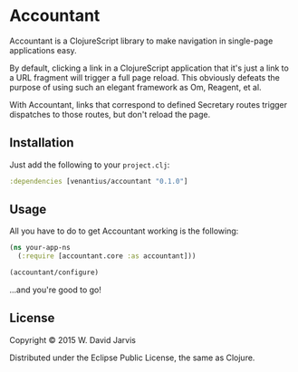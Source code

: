 # Accountant

Accountant is a ClojureScript library to make navigation in single-page
applications easy.

By default, clicking a link in a ClojureScript application that it's just a
link to a URL fragment will trigger a full page reload. This obviously defeats
the purpose of using such an elegant framework as Om, Reagent, et al.

With Accountant, links that correspond to defined Secretary routes trigger
dispatches to those routes, but don't reload the page.

## Installation

Just add the following to your `project.clj`:

```clojure
:dependencies [venantius/accountant "0.1.0"]
```

## Usage

All you have to do to get Accountant working is the following:

```clojure
(ns your-app-ns
  (:require [accountant.core :as accountant]))

(accountant/configure)
```

...and you're good to go!

## License

Copyright © 2015 W. David Jarvis

Distributed under the Eclipse Public License, the same as Clojure.
